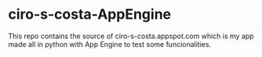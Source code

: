 ciro-s-costa-AppEngine
======================

This repo contains the source of ciro-s-costa.appspot.com which is my app made all in python with App Engine to test some funcionalities.
